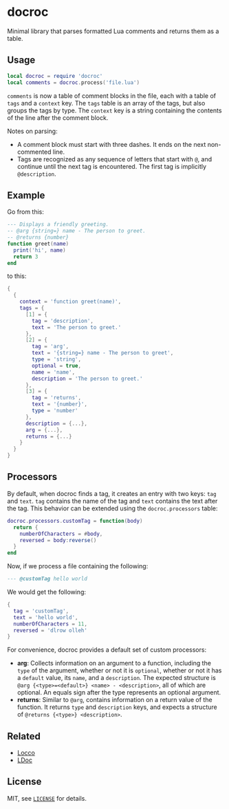docroc
===

Minimal library that parses formatted Lua comments and returns them as a table.

Usage
---

```lua
local docroc = require 'docroc'
local comments = docroc.process('file.lua')
```

`comments` is now a table of comment blocks in the file, each with a table of `tags` and a `context`
key. The `tags` table is an array of the tags, but also groups the tags by type. The `context` key
is a string containing the contents of the line after the comment block.

Notes on parsing:

- A comment block must start with three dashes. It ends on the next non-commented line.
- Tags are recognized as any sequence of letters that start with `@`, and continue until the next
tag is encountered. The first tag is implicitly `@description`.

Example
---

Go from this:

```lua
--- Displays a friendly greeting.
-- @arg {string=} name - The person to greet.
-- @returns {number}
function greet(name)
  print('hi', name)
  return 3
end
```

to this:

```lua
{
  {
    context = 'function greet(name)',
    tags = {
      [1] = {
        tag = 'description',
        text = 'The person to greet.'
      },
      [2] = {
        tag = 'arg',
        text = '{string=} name - The person to greet',
        type = 'string',
        optional = true,
        name = 'name',
        description = 'The person to greet.'
      },
      [3] = {
        tag = 'returns',
        text = '{number}',
        type = 'number'
      },
      description = {...},
      arg = {...},
      returns = {...}
    }
  }
}
```

Processors
---

By default, when docroc finds a tag, it creates an entry with two keys: `tag` and `text`.  `tag`
contains the name of the tag and `text` contains the text after the tag.  This behavior can be
extended using the `docroc.processors` table:

```lua
docroc.processors.customTag = function(body)
  return {
    numberOfCharacters = #body,
    reversed = body:reverse()
  }
end
```

Now, if we process a file containing the following:

```lua
--- @customTag hello world
```

We would get the following:

```lua
{
  tag = 'customTag',
  text = 'hello world',
  numberOfCharacters = 11,
  reversed = 'dlrow olleh'
}
```

For convenience, docroc provides a default set of custom processors:

- **arg**: Collects information on an argument to a function, including the `type` of the argument,
whether or not it is `optional`, whether or not it has a `default` value, its `name`, and a
`description`.  The expected structure is `@arg {<type>=<default>} <name> - <description>`, all of
which are optional.  An equals sign after the type represents an optional argument.
- **returns**: Similar to `@arg`, contains information on a return value of the function.  It
returns `type` and `description` keys, and expects a structure of `@returns {<type>} <description>`.

Related
---

- [Locco](http://rgieseke.github.io/locco)
- [LDoc](https://github.com/stevedonovan/LDoc)

License
---

MIT, see [`LICENSE`](LICENSE) for details.
